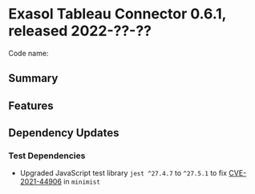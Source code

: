 # Exasol Tableau Connector 0.6.1, released 2022-??-??
 
Code name: 

## Summary

## Features

## Dependency Updates

### Test Dependencies

* Upgraded JavaScript test library `jest ^27.4.7` to `^27.5.1` to fix [CVE-2021-44906](https://github.com/advisories/GHSA-xvch-5gv4-984h) in `minimist`
